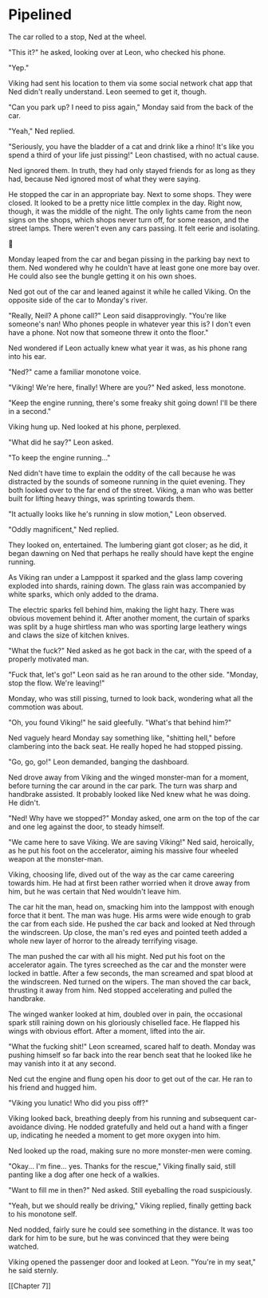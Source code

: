 # Pipelined #
The car rolled to a stop, Ned at the wheel.

"This it?" he asked, looking over at Leon, who checked his phone.

"Yep."

Viking had sent his location to them via some social network chat app that Ned didn't really understand. Leon seemed to get it, though.

"Can you park up? I need to piss again," Monday said from the back of the car.

"Yeah," Ned replied.

"Seriously, you have the bladder of a cat and drink like a rhino! It's like you spend a third of your life just pissing!" Leon chastised, with no actual cause.

Ned ignored them. In truth, they had only stayed friends for as long as they had, because Ned ignored most of what they were saying.

He stopped the car in an appropriate bay. Next to some shops. They were closed. It looked to be a pretty nice little complex in the day. Right now, though, it was the middle of the night. The only lights came from the neon signs on the shops, which shops never turn off, for some reason, and the street lamps. There weren't even any cars passing. It felt eerie and isolating.

💠  

Monday leaped from the car and began pissing in the parking bay next to them. Ned wondered why he couldn't have at least gone one more bay over. He could also see the bungle getting it on his own shoes.

Ned got out of the car and leaned against it while he called Viking. On the opposite side of the car to Monday's river.

"Really, Neil? A phone call?" Leon said disapprovingly. "You're like someone's nan! Who phones people in whatever year this is? I don't even have a phone. Not now that someone threw it onto the floor."

Ned wondered if Leon actually knew what year it was, as his phone rang into his ear.

"Ned?" came a familiar monotone voice.

"Viking! We're here, finally! Where are you?" Ned asked, less monotone.

"Keep the engine running, there's some freaky shit going down! I'll be there in a second."

Viking hung up. Ned looked at his phone, perplexed.

"What did he say?" Leon asked.

"To keep the engine running..."

Ned didn't have time to explain the oddity of the call because he was distracted by the sounds of someone running in the quiet evening. They both looked over to the far end of the street. Viking, a man who was better built for lifting heavy things, was sprinting towards them.

"It actually looks like he's running in slow motion," Leon observed.

"Oddly magnificent," Ned replied.

They looked on, entertained. The lumbering giant got closer; as he did, it began dawning on Ned that perhaps he really should have kept the engine running.

As Viking ran under a Lamppost it sparked and the glass lamp covering exploded into shards, raining down. The glass rain was accompanied by white sparks, which only added to the drama.

The electric sparks fell behind him, making the light hazy. There was obvious movement behind it. After another moment, the curtain of sparks was split by a huge shirtless man who was sporting large leathery wings and claws the size of kitchen knives.

"What the fuck?" Ned asked as he got back in the car, with the speed of a properly motivated man.

"Fuck that, let's go!" Leon said as he ran around to the other side. "Monday, stop the flow. We're leaving!"

Monday, who was still pissing, turned to look back, wondering what all the commotion was about.

"Oh, you found Viking!" he said gleefully. "What's that behind him?"

Ned vaguely heard Monday say something like, "shitting hell," before clambering into the back seat. He really hoped he had stopped pissing.

"Go, go, go!" Leon demanded, banging the dashboard.

Ned drove away from Viking and the winged monster-man for a moment, before turning the car around in the car park. The turn was sharp and handbrake assisted. It probably looked like Ned knew what he was doing. He didn't.

"Ned! Why have we stopped?" Monday asked, one arm on the top of the car and one leg against the door, to steady himself.

"We came here to save Viking. We are saving Viking!" Ned said, heroically, as he put his foot on the accelerator, aiming his massive four wheeled weapon at the monster-man.

Viking, choosing life, dived out of the way as the car came careering towards him. He had at first been rather worried when it drove away from him, but he was certain that Ned wouldn't leave him.

The car hit the man, head on, smacking him into the lamppost with enough force that it bent. The man was huge. His arms were wide enough to grab the car from each side. He pushed the car back and looked at Ned through the windscreen. Up close, the man's red eyes and pointed teeth added a whole new layer of horror to the already terrifying visage.

The man pushed the car with all his might. Ned put his foot on the accelerator again. The tyres screeched as the car and the monster were locked in battle. After a few seconds, the man screamed and spat blood at the windscreen. Ned turned on the wipers. The man shoved the car back, thrusting it away from him. Ned stopped accelerating and pulled the handbrake.

The winged wanker looked at him, doubled over in pain, the occasional spark still raining down on his gloriously chiselled face. He flapped his wings with obvious effort. After a moment, lifted into the air.

"What the fucking shit!" Leon screamed, scared half to death. Monday was pushing himself so far back into the rear bench seat that he looked like he may vanish into it at any second.

Ned cut the engine and flung open his door to get out of the car. He ran to his friend and hugged him.

"Viking you lunatic! Who did you piss off?"

Viking looked back, breathing deeply from his running and subsequent car-avoidance diving. He nodded gratefully and held out a hand with a finger up, indicating he needed a moment to get more oxygen into him.

Ned looked up the road, making sure no more monster-men were coming.

"Okay... I'm fine... yes. Thanks for the rescue," Viking finally said, still panting like a dog after one heck of a walkies.

"Want to fill me in then?" Ned asked. Still eyeballing the road suspiciously.

"Yeah, but we should really be driving," Viking replied, finally getting back to his monotone self.

Ned nodded, fairly sure he could see something in the distance. It was too dark for him to be sure, but he was convinced that they were being watched.

Viking opened the passenger door and looked at Leon. "You're in my seat," he said sternly.

[[Chapter 7]]